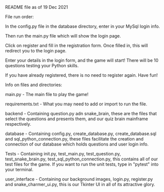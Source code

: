 README file as of 19 Dec 2021

File run order:

In the config.py file in the database directory, enter in your MySql login info.

Then run the main.py file which will show the login page.

Click on register and fill in the registration form. Once filled in, this will redirect you to the login page.

Enter your details in the login form, and the game will start! There will be 10 questions testing your Python skills.

If you have already registered, there is no need to register again. Have fun!

Info on files and directories:

main.py - The main file to play the game!

requirements.txt - What you may need to add or import to run the file.

backend - Containing question.py adn snake_brain, these are the files that select the questions and presents them, and our quiz brain mainframe respectively.

database - Containing config.py, create_database.py, create_database.sql and sql_python_connection.py, these files facilitate the creation and connection of our database which holds questions and user login info.

Tests - Containing init.py, test_main.py, test_question.py, test_snake_brain.py, test_sql_python_connection.py, this contains all of our test files for the game. If you want to run the unit tests, type in "pytest" into your terminal.

user_interface - Containing our background images, login.py, register.py and snake_charmer_ui.py, this is our Tkinter UI in all of its attractive glory.